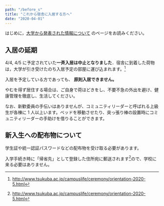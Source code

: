 ```yaml
---
path: "/before_s"
title: "これから宿舎に入居する方へ"
date: "2020-04-01"
---
```


はじめに，[大学から発表された情報について](/univ_info) のページをお読みください。

## 入居の延期

4/4, 4/5 に予定されていた**一斉入居は中止となりました**．宿舎に到着した荷物は，大学が引き受けたのち入居予定の部屋に運び込まれます。[^1]

[^1]: http://www.tsukuba.ac.jp/campuslife/ceremony/orientation-2020-5.html

入居を予定している方であっても、 **原則入居できません。**

やむを得ず居住する場合は、ご自身で荷ほどきをし、不要不急の外出を避け、健康管理を徹底し、生活してください。

なお、新歓委員の手伝いはありませんが、コミュニティリーダーと呼ばれる上級生が各棟に 1 人以上います。ベッドを移動させたり、突っ張り棒の設置時にコミュニティリーダーの手助けを借りることができます。

## 新入生への配布物について

学生証や統一認証パスワードなどの配布物を受け取る必要があります。

入学手続き時に「帰省先」として登録した住所宛に郵送されます[^2]ので、学校に来る必要はありません。

[^2]: http://www.tsukuba.ac.jp/campuslife/ceremony/orientation-2020-5.html
